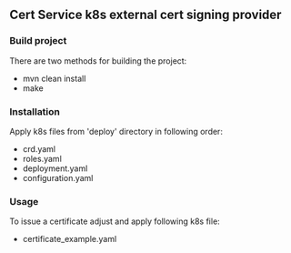 ## Cert Service k8s external cert signing provider

### Build project

There are two methods for building the project:
    
 - mvn clean install
 - make

### Installation

Apply k8s files from 'deploy' directory in following order:
 
 - crd.yaml
 - roles.yaml
 - deployment.yaml
 - configuration.yaml


### Usage

To issue a certificate adjust and apply following k8s file:
 
 - certificate_example.yaml
